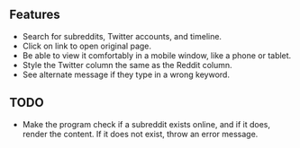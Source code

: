 ## Features
 - Search for subreddits, Twitter accounts, and timeline.
 - Click on link to open original page.
 - Be able to view it comfortably in a mobile window, like a phone or tablet.
 - Style the Twitter column the same as the Reddit column.
 - See alternate message if they type in a wrong keyword.

## TODO
 - Make the program check if a subreddit exists online, and if it does, render the content. If it does not exist, throw an error message.
